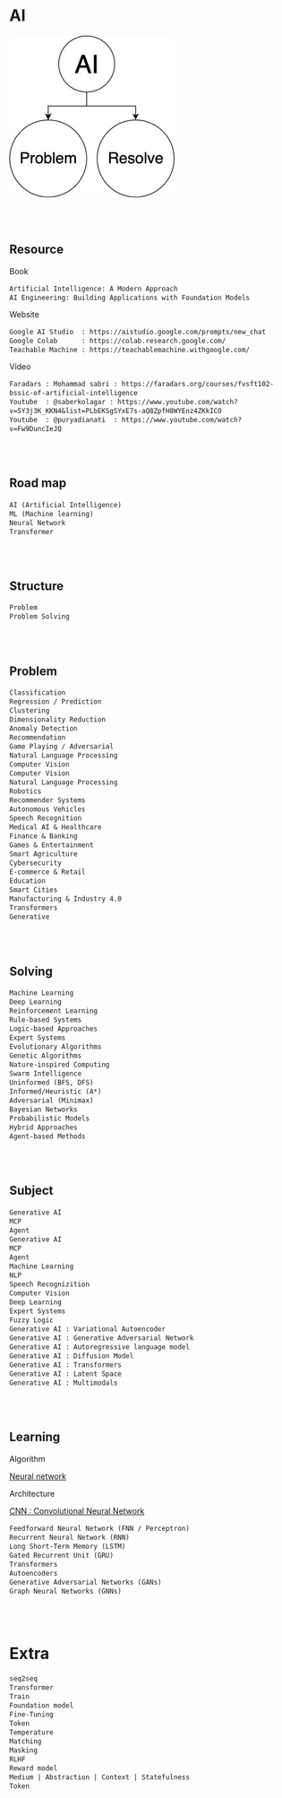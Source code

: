 <!--------------------------------------------------------------------------------- Description -->
# AI

![AI](https://github.com/kashanimorteza/ai_document/blob/main/file/pic/AI.jpg)

<!--------------------------------------------------------------------------------- Resource -->
<br><br>

## Resource  
<!-------------------------- Book -->
Book
```
Artificial Intelligence: A Modern Approach
AI Engineering: Building Applications with Foundation Models
```
<!-------------------------- Website -->
Website
```
Google AI Studio  : https://aistudio.google.com/prompts/new_chat
Google Colab      : https://colab.research.google.com/
Teachable Machine : https://teachablemachine.withgoogle.com/
```
<!-------------------------- Video -->
Video
```
Faradars : Mohammad sabri : https://faradars.org/courses/fvsft102-bssic-of-artificial-intelligence
Youtube  : @saberkolagar : https://www.youtube.com/watch?v=5Y3j3K_KKN4&list=PLbEKSgSYxE7s-aQ8ZpfH8WYEnz4ZKkICO
Youtube  : @puryadianati  : https://www.youtube.com/watch?v=Fw9DuncIeJQ
```

<!--------------------------------------------------------------------------------- Road map -->
<br><br>

## Road map
```
AI (Artificial Intelligence) 
ML (Machine learning)
Neural Network
Transformer
```

<!--------------------------------------------------------------------------------- Structure -->
<br><br>

## Structure
```
Problem
Problem Solving
```

<!--------------------------------------------------------------------------------- Problem -->
<br><br>

## Problem
```
Classification
Regression / Prediction
Clustering
Dimensionality Reduction
Anomaly Detection
Recommendation
Game Playing / Adversarial
Natural Language Processing
Computer Vision
Computer Vision
Natural Language Processing
Robotics
Recommender Systems
Autonomous Vehicles
Speech Recognition
Medical AI & Healthcare
Finance & Banking
Games & Entertainment
Smart Agriculture
Cybersecurity
E-commerce & Retail
Education
Smart Cities
Manufacturing & Industry 4.0
Transformers
Generative
```


<!--------------------------------------------------------------------------------- Problem Solving -->
<br><br>

## Solving
```
Machine Learning
Deep Learning
Reinforcement Learning
Rule-based Systems
Logic-based Approaches
Expert Systems
Evolutionary Algorithms
Genetic Algorithms
Nature-inspired Computing
Swarm Intelligence
Uninformed (BFS, DFS)
Informed/Heuristic (A*)
Adversarial (Minimax)
Bayesian Networks
Probabilistic Models
Hybrid Approaches
Agent-based Methods
```

<!--------------------------------------------------------------------------------- Learning -->
<br><br>

## Subject
```
Generative AI
MCP
Agent
Generative AI
MCP
Agent
Machine Learning
NLP
Speech Recognizition
Computer Vision
Deep Learning
Expert Systems
Fuzzy Logic
Generative AI : Variational Autoencoder
Generative AI : Generative Adversarial Network
Generative AI : Autoregressive language model
Generative AI : Diffusion Model
Generative AI : Transformers
Generative AI : Latent Space
Generative AI : Multimodals
```

<!--------------------------------------------------------------------------------- Learning -->
<br><br>

## Learning

Algorithm

[Neural network]

Architecture

[CNN : Convolutional Neural Network]

```
Feedforward Neural Network (FNN / Perceptron)
Recurrent Neural Network (RNN)
Long Short-Term Memory (LSTM)
Gated Recurrent Unit (GRU)
Transformers
Autoencoders
Generative Adversarial Networks (GANs)
Graph Neural Networks (GNNs)
```


<!--------------------------------------------------------------------------------- Extra -->
<br><br>

# Extra
```
seq2seq
Transformer
Train
Foundation model
Fine-Tuning
Token
Temperature
Matching
Masking
RLHF
Reward model
Medium | Abstraction | Context | Statefulness
Token
```

<!--------------------------------------------------------------------------------- Links -->
[Neural network]: https://github.com/kashanimorteza/ai_document/tree/main/neural_network.md
[CNN : Convolutional Neural Network]: https://github.com/kashanimorteza/ai_document/tree/main/cnn.md